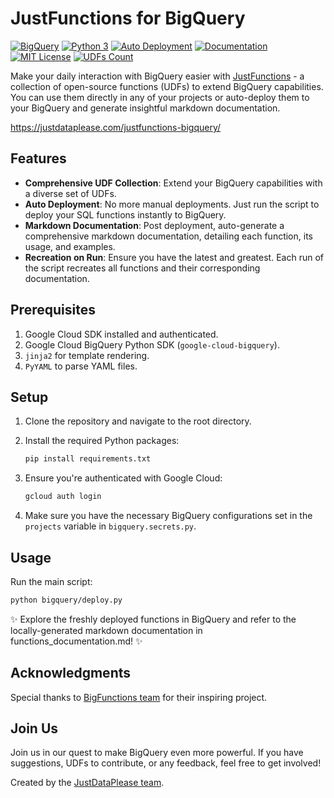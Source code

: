 # JustFunctions for BigQuery

[![BigQuery](https://img.shields.io/badge/Platform-BigQuery-yellow.svg)](#)
[![Python 3](https://img.shields.io/badge/python-3-blue.svg)](#)
[![Auto Deployment](https://img.shields.io/badge/Deployment-Auto-green)](#)
[![Documentation](https://img.shields.io/badge/Documentation-Markdown-blue)](#)
[![MIT License](https://img.shields.io/badge/license-MIT-blue.svg)](https://opensource.org/licenses/MIT)
[![UDFs Count](https://img.shields.io/badge/UDFs-Count-blue)](#)

Make your daily interaction with BigQuery easier
with [JustFunctions](https://justdataplease.com/justfunctions-bigquery/) - a collection of open-source functions (UDFs)
to extend BigQuery capabilities.
You can use them directly in any of your projects or auto-deploy them to your BigQuery and generate insightful markdown
documentation.

https://justdataplease.com/justfunctions-bigquery/

## Features

- **Comprehensive UDF Collection**: Extend your BigQuery capabilities with a diverse set of UDFs.
- **Auto Deployment**: No more manual deployments. Just run the script to deploy your SQL functions instantly to
  BigQuery.
- **Markdown Documentation**: Post deployment, auto-generate a comprehensive markdown documentation, detailing each
  function, its usage, and examples.
- **Recreation on Run**: Ensure you have the latest and greatest. Each run of the script recreates all functions and
  their corresponding documentation.

## Prerequisites

1. Google Cloud SDK installed and authenticated.
2. Google Cloud BigQuery Python SDK (`google-cloud-bigquery`).
3. `jinja2` for template rendering.
4. `PyYAML` to parse YAML files.

## Setup

1. Clone the repository and navigate to the root directory.
2. Install the required Python packages:
    ```bash
    pip install requirements.txt
    ```

3. Ensure you're authenticated with Google Cloud:
    ```bash
    gcloud auth login
    ```

4. Make sure you have the necessary BigQuery configurations set in the `projects` variable in `bigquery.secrets.py`.

## Usage

Run the main script:

```bash
python bigquery/deploy.py
```

✨ Explore the freshly deployed functions in BigQuery and refer to the locally-generated markdown documentation in functions_documentation.md! ✨

## Acknowledgments

Special thanks to [BigFunctions team](https://unytics.io/bigfunctions/) for their inspiring project.

## Join Us

Join us in our quest to make BigQuery even more powerful. If you have suggestions, UDFs to contribute, or any feedback,
feel free to get involved!

Created by the [JustDataPlease team](https://justdataplease.com).
